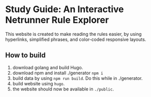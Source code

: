 # Study Guide: An Interactive Netrunner Rule Explorer

This website is created to make reading the rules easier,
by using hyperlinks, simplified phrases, and color-coded responsive layouts.

## How to build

1. download golang and build Hugo.
1. download npm and install ./generator `npm i`
1. build data by using `npm run build`. Do this while in ./generator.
1. build website using `hugo`.
1. the website should now be available in `./public`.
